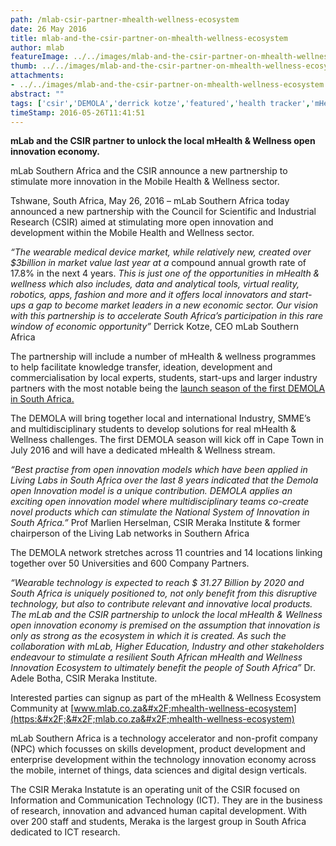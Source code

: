 ```yaml
---
path: /mlab-csir-partner-mhealth-wellness-ecosystem
date: 26 May 2016
title: mlab-and-the-csir-partner-on-mhealth-wellness-ecosystem
author: mlab
featureImage: ../../images/mlab-and-the-csir-partner-on-mhealth-wellness-ecosystem.png
thumb: ../../images/mlab-and-the-csir-partner-on-mhealth-wellness-ecosystem.png
attachments: 
- ../../images/mlab-and-the-csir-partner-on-mhealth-wellness-ecosystem.png
abstract: ""
tags: ['csir','DEMOLA','derrick kotze','featured','health tracker','mHealth','mLab','mlab southern africa','wearables','Wellness']
timeStamp: 2016-05-26T11:41:51
---
```


**mLab and the CSIR partner to unlock the local mHealth &amp; Wellness open innovation economy.**

mLab Southern Africa and the CSIR announce a new partnership to stimulate more innovation in the Mobile Health &amp; Wellness sector.

Tshwane, South Africa, May 26, 2016 – mLab Southern Africa today announced a new partnership with the Council for Scientific and Industrial Research (CSIR) aimed at stimulating more open innovation and development within the Mobile Health and Wellness sector.

_“The wearable medical device market, while relatively new, created over $3billion in market value last year at a_ compound annual growth rate of 17.8% in the next 4 years. _This is just one of the opportunities in mHealth &amp; wellness which also includes, data and analytical tools, virtual reality, robotics, apps, fashion and more and it offers local innovators and start-ups a gap to become market leaders in a new economic sector. Our vision with this partnership is to accelerate South Africa’s participation in this rare window of economic opportunity”_ Derrick Kotze, CEO mLab Southern Africa

The partnership will include a number of mHealth &amp; wellness programmes to help facilitate knowledge transfer, ideation, development and commercialisation by local experts, students, start-ups and larger industry partners with the most notable being the [launch season of the first DEMOLA in South Africa.](https:&#x2F;&#x2F;mlab.co.za&#x2F;demola_sa_announced&#x2F;)

The DEMOLA will bring together local and international Industry, SMME’s and multidisciplinary students to develop solutions for real mHealth &amp; Wellness challenges. The first DEMOLA season will kick off in Cape Town in July 2016 and will have a dedicated mHealth &amp; Wellness stream.

_“Best practise from open innovation models which have been applied in Living Labs in South Africa over the last 8 years indicated that the Demola open Innovation model is a unique contribution. DEMOLA applies an exciting open innovation model where multidisciplinary teams co-create novel products which can stimulate the National System of Innovation in South Africa.”_ Prof Marlien Herselman, CSIR Meraka Institute &amp; former chairperson of the Living Lab networks in Southern Africa

The DEMOLA network stretches across 11 countries and 14 locations linking together over 50 Universities and 600 Company Partners.

_“Wearable technology is expected to reach $ 31.27 Billion by 2020 and South Africa is uniquely positioned to, not only benefit from this disruptive technology, but also to contribute relevant and innovative local products. The mLab and the CSIR partnership to unlock the local mHealth &amp; Wellness open innovation economy is premised on the assumption that innovation is only as strong as the ecosystem in which it is created. As such the collaboration with mLab, Higher Education, Industry and other stakeholders endeavour to stimulate a resilient South African mHealth and Wellness Innovation Ecosystem to ultimately benefit the people of South Africa”_ Dr. Adele Botha, CSIR Meraka Institute.

Interested parties can signup as part of the mHealth &amp; Wellness Ecosystem Community at [www.mlab.co.za&#x2F;mhealth-wellness-ecosystem](https:&#x2F;&#x2F;mlab.co.za&#x2F;mhealth-wellness-ecosystem)

mLab Southern Africa is a technology accelerator and non-profit company (NPC) which focusses on skills development, product development and enterprise development within the technology innovation economy across the mobile, internet of things, data sciences and digital design verticals.

The CSIR Meraka Instatute is an operating unit of the CSIR focused on Information and Communication Technology (ICT). They are in the business of research, innovation and advanced human capital development. With over 200 staff and students, Meraka is the largest group in South Africa dedicated to ICT research.



